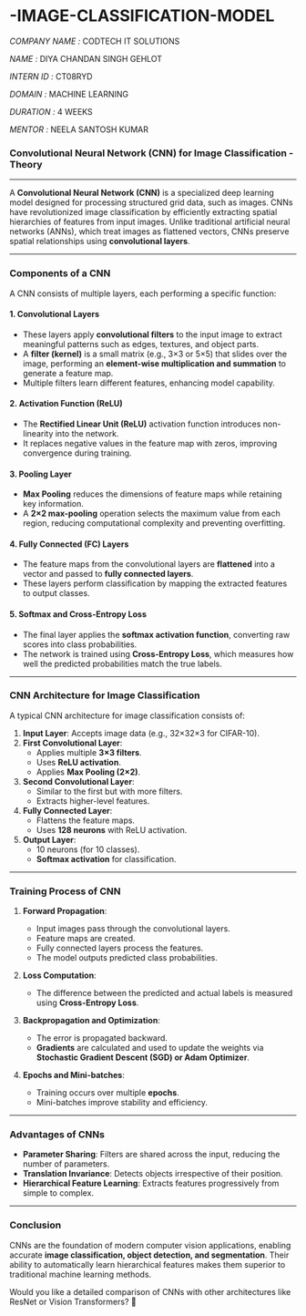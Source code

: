 # -IMAGE-CLASSIFICATION-MODEL
*COMPANY NAME :* CODTECH IT SOLUTIONS

*NAME :* DIYA CHANDAN SINGH GEHLOT

*INTERN ID :* CT08RYD

*DOMAIN :* MACHINE LEARNING

*DURATION :* 4 WEEKS

*MENTOR :* NEELA SANTOSH KUMAR

### **Convolutional Neural Network (CNN) for Image Classification - Theory**

---


A **Convolutional Neural Network (CNN)** is a specialized deep learning model designed for processing structured grid data, such as images. CNNs have revolutionized image classification by efficiently extracting spatial hierarchies of features from input images. Unlike traditional artificial neural networks (ANNs), which treat images as flattened vectors, CNNs preserve spatial relationships using **convolutional layers**.

---

### **Components of a CNN**
A CNN consists of multiple layers, each performing a specific function:

#### **1. Convolutional Layers**
- These layers apply **convolutional filters** to the input image to extract meaningful patterns such as edges, textures, and object parts.
- A **filter (kernel)** is a small matrix (e.g., 3×3 or 5×5) that slides over the image, performing an **element-wise multiplication and summation** to generate a feature map.
- Multiple filters learn different features, enhancing model capability.

#### **2. Activation Function (ReLU)**
- The **Rectified Linear Unit (ReLU)** activation function introduces non-linearity into the network.
- It replaces negative values in the feature map with zeros, improving convergence during training.

#### **3. Pooling Layer**
- **Max Pooling** reduces the dimensions of feature maps while retaining key information.
- A **2×2 max-pooling** operation selects the maximum value from each region, reducing computational complexity and preventing overfitting.

#### **4. Fully Connected (FC) Layers**
- The feature maps from the convolutional layers are **flattened** into a vector and passed to **fully connected layers**.
- These layers perform classification by mapping the extracted features to output classes.

#### **5. Softmax and Cross-Entropy Loss**
- The final layer applies the **softmax activation function**, converting raw scores into class probabilities.
- The network is trained using **Cross-Entropy Loss**, which measures how well the predicted probabilities match the true labels.

---

### **CNN Architecture for Image Classification**
A typical CNN architecture for image classification consists of:

1. **Input Layer**: Accepts image data (e.g., 32×32×3 for CIFAR-10).
2. **First Convolutional Layer**:
   - Applies multiple **3×3 filters**.
   - Uses **ReLU activation**.
   - Applies **Max Pooling (2×2)**.
3. **Second Convolutional Layer**:
   - Similar to the first but with more filters.
   - Extracts higher-level features.
4. **Fully Connected Layer**:
   - Flattens the feature maps.
   - Uses **128 neurons** with ReLU activation.
5. **Output Layer**:
   - 10 neurons (for 10 classes).
   - **Softmax activation** for classification.

---

### **Training Process of CNN**
1. **Forward Propagation**:
   - Input images pass through the convolutional layers.
   - Feature maps are created.
   - Fully connected layers process the features.
   - The model outputs predicted class probabilities.

2. **Loss Computation**:
   - The difference between the predicted and actual labels is measured using **Cross-Entropy Loss**.

3. **Backpropagation and Optimization**:
   - The error is propagated backward.
   - **Gradients** are calculated and used to update the weights via **Stochastic Gradient Descent (SGD) or Adam Optimizer**.

4. **Epochs and Mini-batches**:
   - Training occurs over multiple **epochs**.
   - Mini-batches improve stability and efficiency.

---

### **Advantages of CNNs**
- **Parameter Sharing**: Filters are shared across the input, reducing the number of parameters.
- **Translation Invariance**: Detects objects irrespective of their position.
- **Hierarchical Feature Learning**: Extracts features progressively from simple to complex.

---

### **Conclusion**
CNNs are the foundation of modern computer vision applications, enabling accurate **image classification, object detection, and segmentation**. Their ability to automatically learn hierarchical features makes them superior to traditional machine learning methods.

Would you like a detailed comparison of CNNs with other architectures like ResNet or Vision Transformers? 🚀
